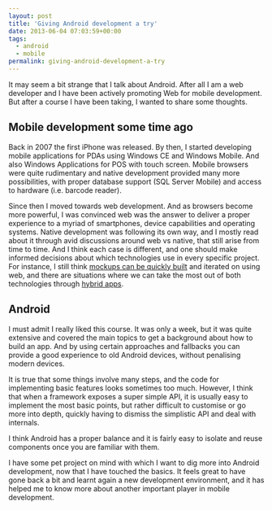 ```yaml
---
layout: post
title: 'Giving Android development a try'
date: 2013-06-04 07:03:59+00:00
tags:
  - android
  - mobile
permalink: giving-android-development-a-try
---
```


It may seem a bit strange that I talk about Android. After all I am a web developer and I have been actively promoting Web for mobile development. But after a course I have been taking, I wanted to share some thoughts.
<!-- more -->
## Mobile development some time ago

Back in 2007 the first iPhone was released. By then, I started developing mobile applications for PDAs using Windows CE and Windows Mobile. And also Windows Applications for POS with touch screen. Mobile browsers were quite rudimentary and native development provided many more possibilities, with proper database support (SQL Server Mobile) and access to hardware (i.e. barcode reader).

Since then I moved towards web development. And as browsers become more powerful, I was convinced web was the answer to deliver a proper experience to a myriad of smartphones, device capabilities and operating systems. Native development was following its own way, and I mostly read about it through avid discussions around web vs native, that still arise from time to time. And I think each case is different, and one should make informed decisions about which technologies use in every specific project. For instance, I still think [mockups can be quickly built](/developing-mobile-webapp-first/) and iterated on using web, and there are situations where we can take the most out of both technologies through [hybrid apps](/desktop-hybrid-apps-not-only-mobile/).

## Android

I must admit I really liked this course. It was only a week, but it was quite extensive and covered the main topics to get a background about how to build an app. And by using certain approaches and fallbacks you can provide a good experience to old Android devices, without penalising modern devices.

It is true that some things involve many steps, and the code for implementing basic features looks sometimes too much. However, I think that when a framework exposes a super simple API, it is usually easy to implement the most basic points, but rather difficult to customise or go more into depth, quickly having to dismiss the simplistic API and deal with internals.

I think Android has a proper balance and it is fairly easy to isolate and reuse components once you are familiar with them.

I have some pet project on mind with which I want to dig more into Android development, now that I have touched the basics. It feels great to have gone back a bit and learnt again a new development environment, and it has helped me to know more about another important player in mobile development.
